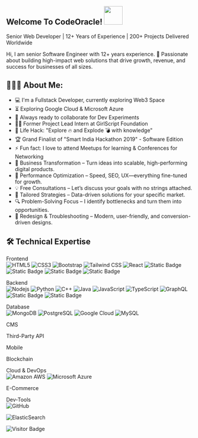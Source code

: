 ## Welcome To CodeOracle! <img src="https://raw.githubusercontent.com/aemmadi/aemmadi/master/wave.gif" width="50">
Senior Web Developer | 12+ Years of Experience | 200+ Projects Delivered Worldwide


Hi, I am senior Software Engineer with 12+ years experience.
🚀 Passionate about building high-impact web solutions that drive growth, revenue, and success for businesses of all sizes.


<h2 align="left">👨🏻‍💻 About Me:</h2>

- :computer: I'm a Fullstack Developer, currently exploring Web3 Space
- :hourglass_flowing_sand: Exploring Google Cloud & Microsoft Azure
- :rocket: Always ready to collaborate for Dev Experiments
- :man_technologist: Former Project Lead Intern at GirlScript Foundation
- :dart: Life Hack: "Explore :fire: and Explode :bomb: with knowledge"
- :trophy: Grand Finalist of "Smart India Hackathon 2019" - Software Edition
- :zap: Fun fact: I love to attend Meetups for learning & Conferences for Networking
- 🌟 Business Transformation – Turn ideas into scalable, high-performing digital products.
- 🚀 Performance Optimization – Speed, SEO, UX—everything fine-tuned for growth.
- 💡 Free Consultations – Let’s discuss your goals with no strings attached.
- 🎯 Tailored Strategies – Data-driven solutions for your specific market.
- 🔍 Problem-Solving Focus – I identify bottlenecks and turn them into opportunities.
- 🎨 Redesign & Troubleshooting – Modern, user-friendly, and conversion-driven designs.


## 🛠️ Technical Expertise

Frontend <br/>
![HTML5](https://img.shields.io/badge/-HTML5-E34F26?style=plastic&logo=html5&logoColor=white)
![CSS3](https://img.shields.io/badge/-CSS3-1572B6?style=plastic&logo=css3)
![Bootstrap](https://img.shields.io/badge/-Bootstrap-563D7C?style=plastic&logo=bootstrap)
![Tailwind CSS](https://img.shields.io/badge/-TailwindCSS-blue?style=plastic&logo=tailwindcss)
![React](https://img.shields.io/badge/-React-black?style=plastic&logo=react)
![Static Badge](https://img.shields.io/badge/-Vue-00FF00%20?style=plastic&logo=vue.js&logoColor=red)
![Static Badge](https://img.shields.io/badge/-Angluar-FF0000%20?style=plastic&logo=angular&logoColor=red)
![Static Badge](https://img.shields.io/badge/-Next.Js-800080?style=plastic&logo=next.js)
![Static Badge](https://img.shields.io/badge/-Nuxt.Js-008000?style=plastic&logo=nuxt)

Backend <br/>
![Nodejs](https://img.shields.io/badge/-Nodejs-black?style=plastic&logo=Node.js)
![Python](https://img.shields.io/badge/-Python-black?style=plastic&logo=Python)
![C++](https://img.shields.io/badge/-C++-00599C?style=plastic&logo=c)
![Java](https://img.shields.io/badge/-java-E34A86?style=plastic&logo=java)
![JavaScript](https://img.shields.io/badge/-JavaScript-black?style=plastic&logo=javascript)
![TypeScript](https://img.shields.io/badge/-TypeScript-007ACC?style=plastic&logo=typescript)
![GraphQL](https://img.shields.io/badge/-GraphQL-E10098?style=plastic&logo=graphql)
![Static Badge](https://img.shields.io/badge/-PHP-C0C0C0?style=plastic&logo=php)
![Static Badge](https://img.shields.io/badge/-Laravel-FFFF00?style=plastic&logo=laravel&logoColor=red)

Database <br/>
![MongoDB](https://img.shields.io/badge/-MongoDB-black?style=plastic&logo=mongodb)
![PostgreSQL](https://img.shields.io/badge/-PostgreSQL-336791?style=plastic&logo=postgresql)
![Google Cloud](https://img.shields.io/badge/Google%20Cloud-black?style=plastic&logo=google-cloud)
![MySQL](https://img.shields.io/badge/-MySQL-black?style=plastic&logo=mysql)


CMS <br/>


Third-Party API <br/>

Mobile <br/>

Blockchain <br/>

Cloud & DevOps <br/>
![Amazon AWS](https://img.shields.io/badge/Amazon%20AWS-232F3E?style=plastic&logo=amazon-aws)
![Microsoft Azure](https://img.shields.io/badge/Microsoft%20Azure-232F7E?style=plastic&logo=microsoft-azure)


E-Commerce <br/>

Dev-Tools <br/>
![GitHub](https://img.shields.io/badge/-GitHub-181717?style=plastic&logo=github)


![ElasticSearch](https://img.shields.io/badge/-ElasticSearch-005571?style=plastic&logo=elasticsearch)


![Visitor Badge](https://visitor-badge.laobi.icu/badge?page_id=aemmadi.aemmadi)